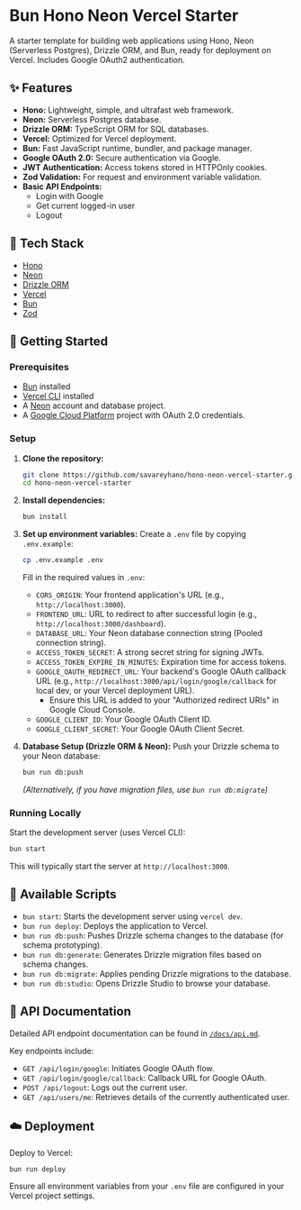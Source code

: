# Bun Hono Neon Vercel Starter

A starter template for building web applications using Hono, Neon (Serverless Postgres), Drizzle ORM, and Bun, ready for deployment on Vercel. Includes Google OAuth2 authentication.

## ✨ Features

- **Hono:** Lightweight, simple, and ultrafast web framework.
- **Neon:** Serverless Postgres database.
- **Drizzle ORM:** TypeScript ORM for SQL databases.
- **Vercel:** Optimized for Vercel deployment.
- **Bun:** Fast JavaScript runtime, bundler, and package manager.
- **Google OAuth 2.0:** Secure authentication via Google.
- **JWT Authentication:** Access tokens stored in HTTPOnly cookies.
- **Zod Validation:** For request and environment variable validation.
- **Basic API Endpoints:**
  - Login with Google
  - Get current logged-in user
  - Logout

## 🥞 Tech Stack

- [Hono](https://hono.dev/)
- [Neon](https://neon.tech/)
- [Drizzle ORM](https://orm.drizzle.team/)
- [Vercel](https://vercel.com/)
- [Bun](https://bun.sh/)
- [Zod](https://zod.dev/)

## 🚀 Getting Started

### Prerequisites

- [Bun](https://bun.sh/docs/installation) installed
- [Vercel CLI](https://vercel.com/docs/cli) installed
- A [Neon](https://neon.tech/) account and database project.
- A [Google Cloud Platform](https://console.cloud.google.com/) project with OAuth 2.0 credentials.

### Setup

1.  **Clone the repository:**

    ```bash
    git clone https://github.com/savareyhano/hono-neon-vercel-starter.git
    cd hono-neon-vercel-starter
    ```

2.  **Install dependencies:**

    ```bash
    bun install
    ```

3.  **Set up environment variables:**
    Create a `.env` file by copying `.env.example`:

    ```bash
    cp .env.example .env
    ```

    Fill in the required values in `.env`:

    - `CORS_ORIGIN`: Your frontend application's URL (e.g., `http://localhost:3000`).
    - `FRONTEND_URL`: URL to redirect to after successful login (e.g., `http://localhost:3000/dashboard`).
    - `DATABASE_URL`: Your Neon database connection string (Pooled connection string).
    - `ACCESS_TOKEN_SECRET`: A strong secret string for signing JWTs.
    - `ACCESS_TOKEN_EXPIRE_IN_MINUTES`: Expiration time for access tokens.
    - `GOOGLE_OAUTH_REDIRECT_URL`: Your backend's Google OAuth callback URL (e.g., `http://localhost:3000/api/login/google/callback` for local dev, or your Vercel deployment URL).
      - Ensure this URL is added to your "Authorized redirect URIs" in Google Cloud Console.
    - `GOOGLE_CLIENT_ID`: Your Google OAuth Client ID.
    - `GOOGLE_CLIENT_SECRET`: Your Google OAuth Client Secret.

4.  **Database Setup (Drizzle ORM & Neon):**
    Push your Drizzle schema to your Neon database:
    ```bash
    bun run db:push
    ```
    _(Alternatively, if you have migration files, use `bun run db:migrate`)_

### Running Locally

Start the development server (uses Vercel CLI):

```bash
bun start
```

This will typically start the server at `http://localhost:3000`.

## 📜 Available Scripts

- `bun start`: Starts the development server using `vercel dev`.
- `bun run deploy`: Deploys the application to Vercel.
- `bun run db:push`: Pushes Drizzle schema changes to the database (for schema prototyping).
- `bun run db:generate`: Generates Drizzle migration files based on schema changes.
- `bun run db:migrate`: Applies pending Drizzle migrations to the database.
- `bun run db:studio`: Opens Drizzle Studio to browse your database.

## 📖 API Documentation

Detailed API endpoint documentation can be found in [`/docs/api.md`](./docs/api.md).

Key endpoints include:

- `GET /api/login/google`: Initiates Google OAuth flow.
- `GET /api/login/google/callback`: Callback URL for Google OAuth.
- `POST /api/logout`: Logs out the current user.
- `GET /api/users/me`: Retrieves details of the currently authenticated user.

## ☁️ Deployment

Deploy to Vercel:

```bash
bun run deploy
```

Ensure all environment variables from your `.env` file are configured in your Vercel project settings.
